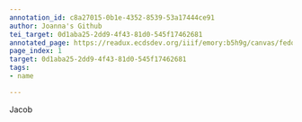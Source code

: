 ```yaml
---
annotation_id: c8a27015-0b1e-4352-8539-53a17444ce91
author: Joanna's Github
tei_target: 0d1aba25-2dd9-4f43-81d0-545f17462681
annotated_page: https://readux.ecdsdev.org/iiif/emory:b5h9g/canvas/fedora:emory:pchch
page_index: 1
target: 0d1aba25-2dd9-4f43-81d0-545f17462681
tags:
- name

---
```

<p>Jacob</p>